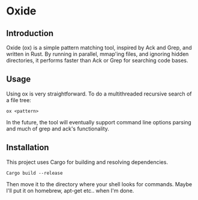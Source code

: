 # Oxide

## Introduction
Oxide (ox) is a simple pattern matching tool, inspired by Ack and Grep, and written in Rust. By running in parallel, mmap'ing files, and ignoring hidden directories, it performs faster than Ack or Grep for searching code bases.

## Usage
Using ox is very straightforward. To do a multithreaded recursive search of a file tree:
```
ox <pattern>
```

In the future, the tool will eventually support command line options parsing and much of grep and ack's functionality.

## Installation
This project uses Cargo for building and resolving dependencies.
```
Cargo build --release
```
Then move it to the directory where your shell looks for commands. Maybe I'll put it on homebrew, apt-get etc.. when I'm done.
